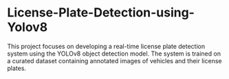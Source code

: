 # License-Plate-Detection-using-Yolov8
This project focuses on developing a real-time license plate detection system using the YOLOv8 object detection model. The system is trained on a curated dataset containing annotated images of vehicles and their license plates.
